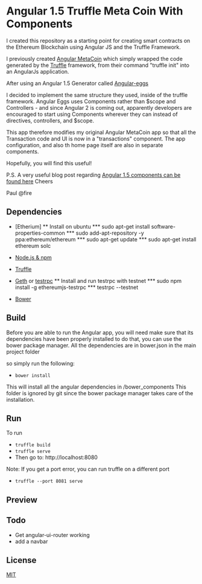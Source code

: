 # Angular 1.5 Truffle Meta Coin With Components 
I created this repository as a starting point for creating
smart contracts on the Ethereum Blockchain using Angular JS and the Truffle Framework.

I previously created [Angular MetaCoin](https://github.com/paulpreibisch/angularMetaCoin) which 
simply wrapped the code generated by the [Truffle](https://github.com/ConsenSys/truffle)
framework, from their command "truffle init" into an AngularJs application.

After using an Angular 1.5 Generator called [Angular-eggs](https://github.com/albatrosary/generator-angular-eggs#readme)

I decided to implement the same structure they used, inside of the truffle framework.
Angular Eggs uses Components rather than $scope and Controllers - and since Angular 2 is coming out, apparently
developers are encouraged to start using Components wherever they can instead of directives, controllers, and $scope.

This app therefore modifies my original Angular MetaCoin app so that all the Transaction code and UI is now in a "transactions" component.
The app configuration, and also th home page itself are also in separate components.

Hopefully, you will find this useful!

P.S. A very useful blog post regarding [Angular 1.5 components can be found here](http://juristr.com/blog/2016/06/from-ngcontroller-to-components/#comment-2809085161)
Cheers

Paul @fire

## Dependencies
* [Etherium]
	** Install on ubuntu
	*** sudo apt-get install software-properties-common
	*** sudo add-apt-repository -y ppa:ethereum/ethereum
	*** sudo apt-get update
	*** sudo apt-get install ethereum solc

* [Node.js & npm](https://nodejs.org)
* [Truffle](https://github.com/ConsenSys/truffle)
* [Geth](https://github.com/ethereum/go-ethereum/wiki/geth) or [testrpc](https://github.com/ethereumjs/testrpc)
	** Install and run testrpc with testnet
	*** sudo npm install -g ethereumjs-testrpc
	*** testrpc --testnet
* [Bower](https://bower.io/)

## Build
Before you are able to run the Angular app, you will need make sure that its dependencies have been properly installed
 to do that, you can use the bower package manager. All the dependencies are in bower.json in the main project folder
  
so simply run the following:
* <code>bower install</code>

This will install all the angular dependencies in /bower_components
 This folder is ignored by git since the bower package manager takes care of the installation.

## Run
To run
*  `truffle build`
*  `truffle serve`
* Then go to: http://localhost:8080

Note: If you get a port error, you can run truffle on a different port
*  `truffle --port 8081 serve`

## Preview


## Todo
* Get angular-ui-router working
* add a navbar
## License
[MIT](https://github.com/paulpreibisch/paulpreibisch.github.io/blob/master/MIT.md)
